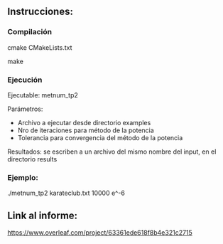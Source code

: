 
## Instrucciones:

### Compilación
cmake CMakeLists.txt

make

### Ejecución
Ejecutable: metnum_tp2

Parámetros:
- Archivo a ejecutar desde directorio examples
- Nro de iteraciones para método de la potencia
- Tolerancia para convergencia del método de la potencia

Resultados: se escriben a un archivo del mismo nombre del input, en el directorio results

### Ejemplo:
./metnum_tp2 karateclub.txt 10000 e^-6

## Link al informe:
https://www.overleaf.com/project/63361ede618f8b4e321c2715
